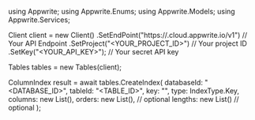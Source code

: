 using Appwrite;
using Appwrite.Enums;
using Appwrite.Models;
using Appwrite.Services;

Client client = new Client()
    .SetEndPoint("https://<REGION>.cloud.appwrite.io/v1") // Your API Endpoint
    .SetProject("<YOUR_PROJECT_ID>") // Your project ID
    .SetKey("<YOUR_API_KEY>"); // Your secret API key

Tables tables = new Tables(client);

ColumnIndex result = await tables.CreateIndex(
    databaseId: "<DATABASE_ID>",
    tableId: "<TABLE_ID>",
    key: "",
    type: IndexType.Key,
    columns: new List<string>(),
    orders: new List<string>(), // optional
    lengths: new List<long>() // optional
);
